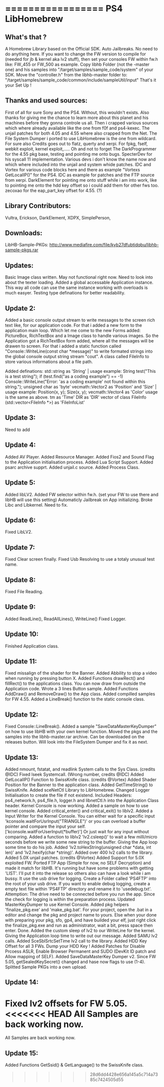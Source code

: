 =================
PS4 LibHomebrew
=================

## What's that ?
 A Homebrew Library based on the Official SDK.
 Auto Jailbreaks. No need to do anything here.
 If you want to change the FW version to compile for (needed for jb & kernel aka lv2 stuff),
 then set your consoles FW within fw.h like: FW_455 or FW_500 as example.
 Copy libhb Folder (not the -master one) and his samples into "/target/samples/sample_code/system" of your SDK.
 Move the "controller.h" from the libhb-master folder to: "/target/samples/sample_code/common/include/sampleUtil/input"
 That's it your Set Up !
 
## Thanks and used sources:
 First of all for sure Sony and the PS4. Without, this wouldn't exists. Also thanks for giving me the chance to learn more about this planet and his machines
 before they gonna controle us all.
 Then i crapped various sources which where already available like the one from f0f and ps4-kexec. The unjail patches for both 4.05 and 4.55
 where also crapped from the Net. The File System Dumper i ported to use LibHomebrew is the one from wildcard.
 For sure also Credits goes out to flatz, querty and xerpi. For fpkg, fself, webkit exploit, kernel exploit,.....
 Oh and not to forget The DarkProgrammer for the 4.55 pkg base, testing and pointing me onto bugs.
 SpecterDev for his syscall 11 implementation. Various devs i don't know the name now and which where included into the unjail and system whide patches.
 IDC and Vortex for various code blocks here and there as example "Vortexs GetLocalIP()" for the PS4. IDC as example for patches and the FTP source from xerpi.
 DarkElement for pointing me onto stuff while i am into work, like to pointing me onto the hdd key offset so i could add them for other fws too.
 zecoxao for the eap_part_key offset for 4.55. (?)

## Library Contributors:
 Vultra, Erickson, DarkElement, XDPX, SimplePerson,
 
## Downloads:
 LibHB-Sample-PKGs: http://www.mediafire.com/file/kyb27dfubtidqbu/libhb-sample-pkgs.rar


## Updates:
Basic Image class written. May not functional right now. Need to look into about the texter loading.
Added a global accessable Application instance. This way all code can use the same instance working with overloads is much easyer.
Testing type definations for better readability.

## Update 2:
Added a basic console output stream to write messages to the screen rich text like, for our application code. For that i added a new form to the application main loop.
Which let me come to the new Forms added: PictureBox, RichTextBox and a Image class to handle various images. So the Application got a RichTextBox form added,
where all the messages will be drawen to screen. For that i added a static function called "Console::WriteLine(const char *message)" to write formated 
strings into the global console output string stream "cout". A class called FileInfo to store various informations about a file path.

Added definations:
 std::string as 'String' | usage example: String test("This is a test string"); if (test.find("as a coding example") == -1) Console::WriteLine("Error: 'as a coding example' not found within this string.");
 unsigned char as 'byte'
 vecmath::Vector2 as 'Position' and 'Size' | usage example: Position(x, y); Size(x, y); 
 vecmath::Vector4 as 'Color' usage is the same as above.
 tm as 'Time'
 DIR as 'DIR'
 vector of class FileInfo (std::vector<FileInfo *>) as 'FileInfoList'
 
## Update 3:
  Need to add
  
## Update 4:
 Added AV Player.
 Added Resource Manager.
 Added Fios2 and Sound Flag to the Application initialisation process.
 Added Lua Script Support.
 Added psarc archive supprt.
 Added unjail.c source.
 Added Process Class.
 
## Update 5:
 Added libLV2.
 Added FW selector within fw.h. (set your FW to use there and libHB will use this setting)
 Automaticly Jailbreak on App initializing.
 Broke Libc and Libkernel. Need to fix.
 
## Update 6:
 Fixed LibLV2.
 
## Update 7:
 Fixed Clear screen finally.
 Fixed Usb Resolving to use a totaly unusual test name.
 
## Update 8:
 Fixed File Reading.
 
## Update 9:
 Added ReadLine(), ReadAllLines(), WriteLine()
 Fixed Logger.
 
## Update 10:
 Finished Application class.
 
## Update 11:
 Fixed missalign of the shader for the Banner.
 Added Abbility to stop a video when running by pressing button X.
 Added Functions drawRect() and fillRect() to the applications class. You can now draw from outside the Application code.
 Wrote a 3 lines Button sample.
 Added Functions AddDraw() and RemoveDraw() to the App class.
 Added compilled samples for FW 4.55.
 Added a LineBreak() function to the static console class.
 
## Update 12:
 Fixed Console::LineBreak().
 Added a sample "SaveDataMasterKeyDumper" on how to use libHB with your own kernel function.
 Moved the pkgs and the samples into the libhb-master.rar archive. Can be downloaded on the releases button.
 Will look into the FileSystem Dumper and fix it as next.
 
## Update 13:
 Added nmount, fstatat, and readlink System calls to the Sys Class. (credits @IDC)
 Fixed lseek Systemcall. (Wrong number, credits @IDC)
 Added GetLocalIP() Function to SwissKnife class. (credits @Vortex)
 Added Shader Position for the Banner to the application class.
 Added GetTimeString() to SwissKnife.
 Added sceNetCtl Library to LibHomebrew.
 Changed Logger Initialisation to create the file if not existend.
 Included Headers: ps4_network.h, ps4_file.h, logger.h and libnetCtl.h into the Application Class header.
 Kernel Console is now working.
 Added a sample on how to use kernel console.
 Added critical_enter() and critical_exit() to liblv2.
 Added a Input Writer for the Kernel Console. You can either wait for a specific input 'kconsole.waitForUsrInput("TRIANGLE")'
  or you can overload a buffer pointer and compare the input your self. ['kconsole.waitForUserInput(*buffer)']
  Or just wait for any input without comparing.
 Added a function to liblv2 'lv2.csleep()' to wait a few milli/micro seconds before we write some new string to the buffer. Giving the App loop some time to do his job.
 Added 'lv2.toHexString(unsigned char *data, int len)' and 'lv2.hexify(char *string)'.
 Added over 400 lv2 calls to the library.
 Added 5.0X unjail patches. (credits @Vortex)
 Added Support for 5.0X exploited FW.
 Ported FTP App (Simple for now, no SELF Decryption) and made it match for libHB. It's running but have some problems with getting 'LIST'.
  I'll put it into the release so others also can have a look while i am bussy.
  It use the usb drive for logging. Create a Folder called 'PS4FTP' into the root of your usb drive. If you want to enable debug logging,
  create a empty text file within 'PS4FTP' directory and rename it to 'usedebug.txt'.
  Attemption: The drive need to be connected before you run the app. Since the check for logging is within the preparation process.
 Updated MasterKeyDumper to use Kernel Console.
 Added pkg helpers 'finalize_pkg.exe' and 'make_pkg.bat'. For your project, open the .bat in a editor and change the pkg and project name to yours.
  Else when your done with preparing your pkg, sfo, gp4, and have builded your elf, just right click the finalize_pkg.exe and run as administrator, wait a bit, press space then enter. Done.
 Added the custom sleep of lv2 to our WriteLine for the kernel. Giving the Application loop time to write out our message.
 Added SAMU lv2 calls.
 Added SceSblSrtcSetTime lv2 call to the library.
 Added HDD Key Offset for all 3 FWs. Dump your HDD Key !
 Added Patches for Disable Prcoess ASLR, Enable Browser Permanent and SUDO (DevKit ID patch and Allow mapping of SELF).
 Added SaveDataMasterKey Dumper v2. Since FW 5.05, getSealedKeySecret() changed and hase now flags to use (1-4).
 Splitted Sample PKGs into a own upload.
 
## Update 14:
 Fixed lv2 offsets for FW 5.05.
<<<<<<< HEAD
 All Samples are back working now.
=======
 All Samples are back working now.
 
## Update 15:
 Added Functions GetSsid() & GetLanguage() to the SwissKnife class.
>>>>>>> 28d6dd4428e656a145a5c714a7385c7424505d55
